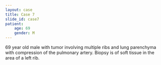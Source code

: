```yaml
---
layout: case
title: Case 7
slide_id: case7
patient:
    age: 69
    gender: M
---
```

69 year old male with tumor involving multiple ribs and lung parenchyma with compression of the pulmonary artery. Biopsy is of soft tissue in the area of a left rib.